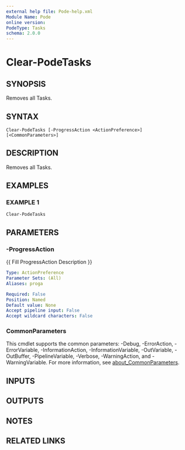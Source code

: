 ```yaml
---
external help file: Pode-help.xml
Module Name: Pode
online version:
PodeType: Tasks
schema: 2.0.0
---
```


# Clear-PodeTasks

## SYNOPSIS
Removes all Tasks.

## SYNTAX

```
Clear-PodeTasks [-ProgressAction <ActionPreference>] [<CommonParameters>]
```

## DESCRIPTION
Removes all Tasks.

## EXAMPLES

### EXAMPLE 1
```
Clear-PodeTasks
```

## PARAMETERS

### -ProgressAction
{{ Fill ProgressAction Description }}

```yaml
Type: ActionPreference
Parameter Sets: (All)
Aliases: proga

Required: False
Position: Named
Default value: None
Accept pipeline input: False
Accept wildcard characters: False
```

### CommonParameters
This cmdlet supports the common parameters: -Debug, -ErrorAction, -ErrorVariable, -InformationAction, -InformationVariable, -OutVariable, -OutBuffer, -PipelineVariable, -Verbose, -WarningAction, and -WarningVariable. For more information, see [about_CommonParameters](http://go.microsoft.com/fwlink/?LinkID=113216).

## INPUTS

## OUTPUTS

## NOTES

## RELATED LINKS
